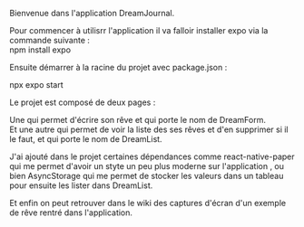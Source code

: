 Bienvenue dans l'application DreamJournal.  

Pour commencer à utilisrr l'application il va falloir installer expo via la commande suivante :  
npm install expo  

Ensuite démarrer à la racine du projet avec package.json :    

npx expo start  


Le projet est composé de deux pages :  

Une qui permet d'écrire son rêve et qui porte le nom de DreamForm.  
Et une autre qui permet de voir la liste des ses rêves et d'en supprimer si il le faut, et qui porte le nom de DreamList.  

J'ai ajouté dans le projet certaines dépendances comme react-native-paper qui me permet d'avoir un styte un peu plus moderne sur l'application , ou bien AsyncStorage qui me permet de stocker les valeurs dans un tableau pour ensuite les lister dans DreamList.  

Et enfin on peut retrouver dans le wiki des captures d'écran d'un exemple de rêve rentré dans l'application.
